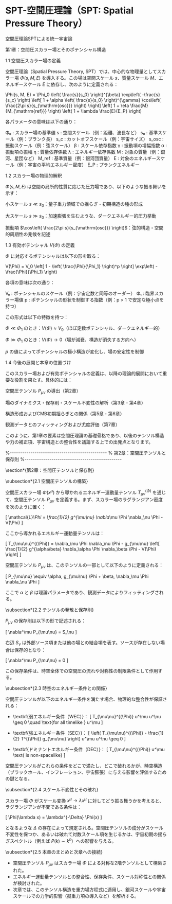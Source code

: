 # SPT-空間圧理論（SPT: Spatial Pressure Theory）

空間圧理論SPTによる統一宇宙論

第1章：空間圧スカラー場とそのポテンシャル構造

1.1 空間圧スカラー場の定義

空間圧理論（Spatial Pressure Theory, SPT）では、中心的な物理量としてスカラー場 $\Phi(s, M, E)$ を導入する。この場は空間スケール $s$、質量スケール $M$、エネルギースケール $E$ に依存し、次のように定義される：

\Phi(s, M, E) = \Phi_0 \left( \frac{s}{s_0} \right)^{\beta} 
\exp\left( -\frac{s}{s_c} \right) 
\left[ 1 + \alpha \left( \frac{s}{s_0} \right)^{\gamma} \cos\left( \frac{2\pi s}{s_{\mathrm{osc}}} \right) \right] 
\left( 1 + \eta \frac{M}{M_{\mathrm{ref}}} \right) 
\left( 1 + \lambda \frac{E}{E_P} \right)

各パラメータの意味は以下の通り：

Φ₀      : スカラー場の基準値
s       : 空間スケール（例：距離、波長など）
s₀      : 基準スケール（例：プランク長）
s_c     : カットオフスケール（例：宇宙サイズ）
s_osc   : 振動スケール（例：弦スケール）
β       : スケール依存指数
γ       : 振動項の増幅指数
α       : 振動項の振幅
η       : 質量依存係数
λ       : エネルギー依存係数
M       : 対象の質量（例：銀河、星団など）
M_ref   : 基準質量（例：銀河団質量）
E       : 対象のエネルギースケール（例：宇宙の平均エネルギー密度）
E_P     : プランクエネルギー

1.2 スカラー場の物理的解釈

$\Phi(s, M, E)$ は空間の局所的性質に応じた圧力場であり、以下のような振る舞いを示す：

小スケール $s \ll s_0$：量子重力領域での揺らぎ・初期構造の種の形成

大スケール $s \gg s_0$：加速膨張を生むような、ダークエネルギー的圧力挙動

振動項 $\cos\left( \frac{2\pi s}{s_{\mathrm{osc}}} \right)$：弦的構造・空間的周期性の兆候を記述


1.3 有効ポテンシャル $V(\Phi)$ の定義

$\Phi$ に対応するポテンシャルは以下の形を取る：

V(\Phi) = V_0 \left[ 1 - \left( \frac{\Phi}{\Phi_1} \right)^p \right] 
\exp\left( -\frac{\Phi}{\Phi_1} \right)

各項の意味は次の通り：

V₀     : ポテンシャルのスケール（例：宇宙定数と同等のオーダー）
Φ₁     : 臨界スカラー場値
p      : ポテンシャルの形状を制御する指数（例：p > 1 で安定な極小点を持つ）

この形式は以下の特徴を持つ：

$\Phi \ll \Phi_1$ のとき：$V(\Phi) \approx V_0$（ほぼ定数ポテンシャル、ダークエネルギー的）

$\Phi \gg \Phi_1$ のとき：$V(\Phi) \to 0$（場が減衰、構造が消失する方向へ）

$p$ の値によってポテンシャルの極小構造が変化し、場の安定性を制御


1.4 今後の展開と本章の位置づけ

このスカラー場および有効ポテンシャルの定義は、以降の理論的展開において重要な役割を果たす。具体的には：

空間圧テンソル $P_{\mu\nu}$ の導出（第2章）

場のダイナミクス・保存則・スケール不変性の解析（第3章・第4章）

構造形成およびCMB初期揺らぎとの関係（第5章・第6章）

観測データとのフィッティングおよび尤度評価（第7章）


このように、第1章の要素は空間圧理論の基礎骨格であり、以後のテンソル構造や力の補正項、宇宙構造との整合性を議論する上での出発点となります。

%-----------------------------------------------
% 第2章：空間圧テンソルと保存則
%-----------------------------------------------

\section*{第2章：空間圧テンソルと保存則}

\subsection*{2.1 空間圧テンソルの構築}

空間圧スカラー場 $\Phi(x^\mu)$ から導かれるエネルギー運動量テンソル $T_{\mu\nu}^{(\Phi)}$ を通じて、空間圧テンソル $P_{\mu\nu}$ を定義する。まず、スカラー場のラグランジアン密度を次のように置く：

\[
\mathcal{L}_\Phi = \frac{1}{2} g^{\mu\nu} \nabla_\mu \Phi \nabla_\nu \Phi - V(\Phi)
\]

ここから導かれるエネルギー運動量テンソルは：

\[
T_{\mu\nu}^{(\Phi)} = \nabla_\mu \Phi \nabla_\nu \Phi - g_{\mu\nu} \left[ \frac{1}{2} g^{\alpha\beta} \nabla_\alpha \Phi \nabla_\beta \Phi - V(\Phi) \right]
\]

空間圧テンソル $P_{\mu\nu}$ は、このテンソルの一部として以下のように定義される：

\[
P_{\mu\nu} \equiv \alpha\, g_{\mu\nu} \Phi + \beta\, \nabla_\mu \Phi \nabla_\nu \Phi
\]

ここで $\alpha$ と $\beta$ は理論パラメータであり、観測データによりフィッティングされる。

\subsection*{2.2 テンソルの発散と保存則}

$P_{\mu\nu}$ の保存則は以下の形で記述される：

\[
\nabla^\mu P_{\mu\nu} = S_\nu
\]

右辺 $S_\nu$ は外部ソース項または他の場との結合項を表す。ソースが存在しない場合は保存的となり：

\[
\nabla^\mu P_{\mu\nu} = 0
\]

この保存条件は、時空全体での空間圧の流れや対称性の制限条件として作用する。

\subsection*{2.3 時空のエネルギー条件との関係}

空間圧テンソルが以下のエネルギー条件を満たす場合、物理的な整合性が保証される：

- \textbf{弱エネルギー条件（WEC）}：
\[
T_{\mu\nu}^{(\Phi)} u^\mu u^\nu \geq 0 \quad \text{for all timelike } u^\mu
\]

- \textbf{強エネルギー条件（SEC）}：
\[
\left( T_{\mu\nu}^{(\Phi)} - \frac{1}{2} T^{(\Phi)} g_{\mu\nu} \right) u^\mu u^\nu \geq 0
\]

- \textbf{ドミナントエネルギー条件（DEC）}：
\[
T_{\mu\nu}^{(\Phi)} u^\mu \text{ is non-spacelike}
\]

空間圧テンソルがこれらの条件をどこで満たし、どこで破れるかが、時空構造（ブラックホール、インフレーション、宇宙膨張）に与える影響を評価するための鍵となる。

\subsection*{2.4 スケール不変性とその破れ}

スカラー場 $\Phi$ がスケール変換 $x^\mu \rightarrow \lambda x^\mu$ に対してどう振る舞うかを考えると、ラグランジアンが不変である条件は：

\[
\Phi(\lambda x) = \lambda^{-\Delta} \Phi(x)
\]

となるような $\Delta$ の存在によって規定される。空間圧テンソルの成分がスケール不変性を保つか、あるいは破れて対数スケール項を生じるかは、宇宙初期の揺らぎスペクトル（例えば $P(k) \sim k^n$）への影響を与える。

\subsection*{2.5 本章のまとめと次章への接続}

- 空間圧テンソル $P_{\mu\nu}$ はスカラー場 $\Phi$ による対称な2階テンソルとして構築された。
- エネルギー運動量テンソルとの整合性、保存条件、スケール対称性との関係が検討された。
- 次章では、このテンソル構造を重力場方程式に適用し、銀河スケールや宇宙スケールでの力学的影響（擬重力項の導入など）を解析する。

